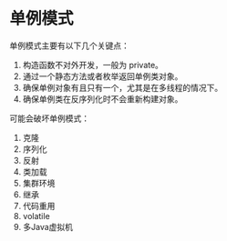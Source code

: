 # 单例模式

单例模式主要有以下几个关键点：

1. 构造函数不对外开发，一般为 private。
2. 通过一个静态方法或者枚举返回单例类对象。
3. 确保单例对象有且只有一个，尤其是在多线程的情况下。
4. 确保单例类在反序列化时不会重新构建对象。

可能会破坏单例模式： 
1. 克隆
2. 序列化
3. 反射
4. 类加载
5. 集群环境
6. 继承
7. 代码重用
8. volatile
9. 多Java虚拟机